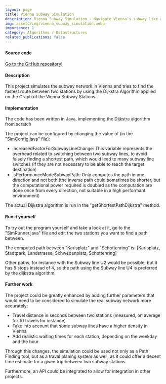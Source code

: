 ```yaml
---
layout: page
title: Vienna Subway Simulation
description: Vienna Subway Simulation - Navigate Vienna's subway like a pro with our simulation, powered by the Dijkstra Algorithm for the shortest routes!
img: assets/img/vienna_subway_simulation.webp
importance: 1
category: Algorithms / Datastructures
related_publications: false
---
```


#### Source code

<a href="https://github.com/GeoffreyKarnbach/ViennaSubwaySimulation">Go to the GitHub repository!</a>

#### Description
This project simulates the subway network in Vienna and tries to find the fastest route between two stations by using the Dijkstra Algorithm applied on the Graph of the Vienna Subway Stations.

#### Implementation

The code has been written in Java, implementing the Dijkstra algorithm from scratch

The project can be configured by changing the value of (in the "SimConfig.java" file):
- increasedFactorForSubwayLineChange: This variable represents the overhead related to switching between two subway lines, to avoid falsely finding a shortest path, which would lead to many subway line switches (if they are not necessary to be able to reach the target destination)
- isPerformanceModeSubwayPath: Only computes the path in one direction and not both (the inverse path could sometimes be shorter, but the computational power required is doubled as the computation are done once from every direction, not suitable in a high performant environment)

The actual Dijkstra algorithm is run in the "getShortestPathDijkstra" method.

#### Run it yourself

To try out the program yourself and take a look at it, go to the "SimRunner.java" file and edit the two stations you want to find a path between.

The computed path between "Karlsplatz" and "Schottenring" is:
[Karlsplatz, Stadtpark, Landstrasse, Schwedenplatz, Schottenring]

Other paths, for instance with the Subway line U2 would be possible, but it has 5 stops instead of 4, so the path using the Subway line U4 is preferred by the dijkstra algorithm.

#### Further work

The project could be greatly enhanced by adding further parameters that would need to be considered to simulate the real subway network more accurately:
- Travel distance in seconds between two stations (measured, on average for 10 travels for instance)
- Take into account that some subway lines have a higher density in Vienna
- Add realistic waiting times for each station, depending on the weekday and the hour

Through this changes, the simulation could be used not only as a Path Finding tool, but as a traval planing system as well, as it could offer a decent time estimate for a given trip between two subway stations.

Furthermore, an API could be integrated to allow for integration in other projects.
